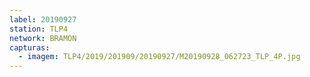```yaml
---
label: 20190927
station: TLP4
network: BRAMON
capturas:
  - imagem: TLP4/2019/201909/20190927/M20190928_062723_TLP_4P.jpg
---
```

